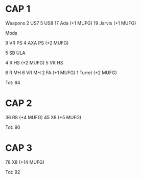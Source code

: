 # CAP 1

Weapons
2 US7
5 US8
17 Ada (+1 MUFG)
19 Jarvis (+1 MUFG)

Mods

9 VR PS
4 AXA PS (+2 MUFG)

5 SB ULA

4 R HS (+2 MUFG)
5 VR HS

6 R MH
6 VR MH
2 FA (+1 MUFG)
1 Turret (+2 MUFG)

Tot: 94

# CAP 2

36 R8 (+4 MUFG)
45 X8 (+5 MUFG)

Tot: 90

# CAP 3

78 X8 (+14 MUFG)

Tot: 92
